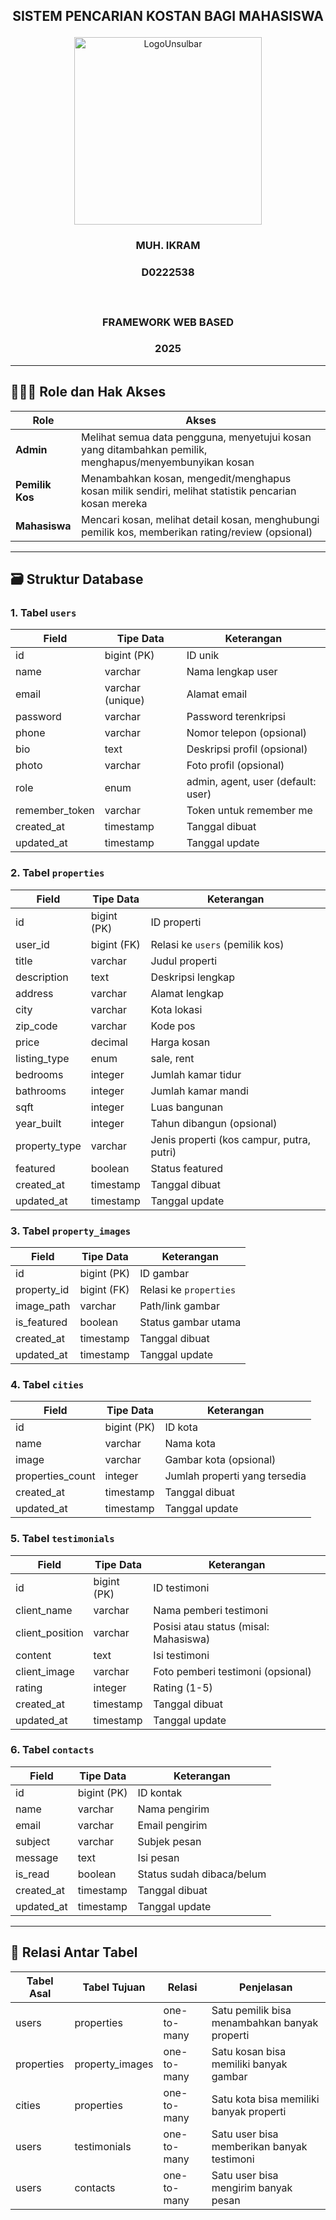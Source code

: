 ## <p align="center" style="margin-top: 0;">SISTEM PENCARIAN KOSTAN BAGI MAHASISWA</p>

<p align="center">
  <img src="/public/LogoUnsulbar.png" width="300" alt="LogoUnsulbar" />
</p>

### <p align="center">MUH. IKRAM</p>

### <p align="center">D0222538</p></br>

### <p align="center">FRAMEWORK WEB BASED</p>

### <p align="center">2025</p>

---

## 🧑‍🤝‍🧑 Role dan Hak Akses

| Role          | Akses                                                                                     |
|---------------|--------------------------------------------------------------------------------------------|
| **Admin**     | Melihat semua data pengguna, menyetujui kosan yang ditambahkan pemilik, menghapus/menyembunyikan kosan |
| **Pemilik Kos** | Menambahkan kosan, mengedit/menghapus kosan milik sendiri, melihat statistik pencarian kosan mereka |
| **Mahasiswa** | Mencari kosan, melihat detail kosan, menghubungi pemilik kos, memberikan rating/review (opsional) |

---

## 🗃️ Struktur Database

### 1. Tabel `users`

| Field          | Tipe Data        | Keterangan                                  |
|----------------|------------------|---------------------------------------------|
| id             | bigint (PK)      | ID unik                                     |
| name           | varchar          | Nama lengkap user                           |
| email          | varchar (unique) | Alamat email                                |
| password       | varchar          | Password terenkripsi                        |
| phone          | varchar          | Nomor telepon (opsional)                    |
| bio            | text             | Deskripsi profil (opsional)                 |
| photo          | varchar          | Foto profil (opsional)                      |
| role           | enum             | admin, agent, user (default: user)          |
| remember_token | varchar          | Token untuk remember me                     |
| created_at     | timestamp        | Tanggal dibuat                              |
| updated_at     | timestamp        | Tanggal update                              |

### 2. Tabel `properties`

| Field          | Tipe Data   | Keterangan                                  |
|----------------|-------------|---------------------------------------------|
| id             | bigint (PK) | ID properti                                 |
| user_id        | bigint (FK) | Relasi ke `users` (pemilik kos)             |
| title          | varchar     | Judul properti                              |
| description    | text        | Deskripsi lengkap                           |
| address        | varchar     | Alamat lengkap                              |
| city           | varchar     | Kota lokasi                                 |
| zip_code       | varchar     | Kode pos                                    |
| price          | decimal     | Harga kosan                                 |
| listing_type   | enum        | sale, rent                                  |
| bedrooms       | integer     | Jumlah kamar tidur                          |
| bathrooms      | integer     | Jumlah kamar mandi                          |
| sqft           | integer     | Luas bangunan                               |
| year_built     | integer     | Tahun dibangun (opsional)                   |
| property_type  | varchar     | Jenis properti (kos campur, putra, putri)   |
| featured       | boolean     | Status featured                             |
| created_at     | timestamp   | Tanggal dibuat                              |
| updated_at     | timestamp   | Tanggal update                              |

### 3. Tabel `property_images`

| Field        | Tipe Data   | Keterangan                              |
|--------------|-------------|-----------------------------------------|
| id           | bigint (PK) | ID gambar                               |
| property_id  | bigint (FK) | Relasi ke `properties`                  |
| image_path   | varchar     | Path/link gambar                        |
| is_featured  | boolean     | Status gambar utama                     |
| created_at   | timestamp   | Tanggal dibuat                          |
| updated_at   | timestamp   | Tanggal update                          |

### 4. Tabel `cities`

| Field           | Tipe Data   | Keterangan                          |
|-----------------|-------------|-------------------------------------|
| id              | bigint (PK) | ID kota                             |
| name            | varchar     | Nama kota                           |
| image           | varchar     | Gambar kota (opsional)              |
| properties_count| integer     | Jumlah properti yang tersedia       |
| created_at      | timestamp   | Tanggal dibuat                      |
| updated_at      | timestamp   | Tanggal update                      |

### 5. Tabel `testimonials`

| Field           | Tipe Data   | Keterangan                            |
|-----------------|-------------|----------------------------------------|
| id              | bigint (PK) | ID testimoni                          |
| client_name     | varchar     | Nama pemberi testimoni                |
| client_position | varchar     | Posisi atau status (misal: Mahasiswa) |
| content         | text        | Isi testimoni                         |
| client_image    | varchar     | Foto pemberi testimoni (opsional)     |
| rating          | integer     | Rating (1-5)                          |
| created_at      | timestamp   | Tanggal dibuat                        |
| updated_at      | timestamp   | Tanggal update                        |

### 6. Tabel `contacts`

| Field        | Tipe Data   | Keterangan                     |
|--------------|-------------|--------------------------------|
| id           | bigint (PK) | ID kontak                      |
| name         | varchar     | Nama pengirim                  |
| email        | varchar     | Email pengirim                 |
| subject      | varchar     | Subjek pesan                   |
| message      | text        | Isi pesan                      |
| is_read      | boolean     | Status sudah dibaca/belum      |
| created_at   | timestamp   | Tanggal dibuat                 |
| updated_at   | timestamp   | Tanggal update                 |

---

## 🔗 Relasi Antar Tabel

| Tabel Asal   | Tabel Tujuan     | Relasi      | Penjelasan                                             |
|--------------|------------------|-------------|--------------------------------------------------------|
| users        | properties        | one-to-many | Satu pemilik bisa menambahkan banyak properti          |
| properties   | property_images   | one-to-many | Satu kosan bisa memiliki banyak gambar                 |
| cities       | properties        | one-to-many | Satu kota bisa memiliki banyak properti                |
| users        | testimonials      | one-to-many | Satu user bisa memberikan banyak testimoni             |
| users        | contacts          | one-to-many | Satu user bisa mengirim banyak pesan                   |
